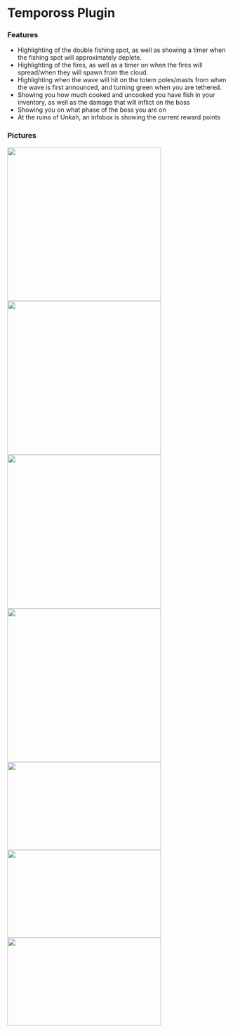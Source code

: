 # Tempoross Plugin
### Features
- Highlighting of the double fishing spot, as well as showing a timer when the fishing spot will approximately deplete.
- Highlighting of the fires, as well as a timer on when the fires will spread/when they will spawn from the cloud.
- Highlighting when the wave will hit on the totem poles/masts from when the wave is first announced, and turning green when you are tethered.
- Showing you how much cooked and uncooked you have fish in your inventory, as well as the damage that will inflict on the boss
- Showing you on what phase of the boss you are on
- At the ruins of Unkah, an infobox is showing the current reward points

### Pictures
<img align="left" width="350" height="350" src="https://user-images.githubusercontent.com/20537001/112597997-3b450f00-8e0e-11eb-9b23-b9a223f7059e.png">
<img align="left" width="350" height="350" src="https://user-images.githubusercontent.com/20537001/112598025-48fa9480-8e0e-11eb-9d0a-cbc98f6519fe.png">
<br/>
<img align="left" width="350" height="350" src="https://user-images.githubusercontent.com/20537001/112598334-bb6b7480-8e0e-11eb-95a1-460da1dc6eb5.png">
<img align="left" width="350" height="350" src="https://user-images.githubusercontent.com/20537001/112598358-c1f9ec00-8e0e-11eb-822e-e253208af8c3.png">
<br/>
<img align="left" width="350" height="200" src="https://user-images.githubusercontent.com/20537001/112739895-651a4500-8f78-11eb-8574-d18058f1c44d.png">
<img align="left" width="350" height="200" src="https://user-images.githubusercontent.com/20537001/112739900-6fd4da00-8f78-11eb-9e1b-27233323e247.png">
<br/>
<img align="left" width="350" height="200" src="https://user-images.githubusercontent.com/20537001/112739938-d5c16180-8f78-11eb-94ed-8868d980b81b.png">
